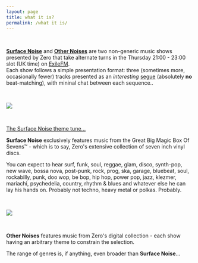 ```yaml
---
layout: page
title: what it is?
permalink: /what it is/
---
```


&nbsp;

[**Surface Noise**](http://www.exilefm.com/programs/surface-noise-17) and [**Other Noises**](http://www.exilefm.com/programs/other-noises-18) are two non-generic music shows presented by Zero that take alternate turns in the Thursday 21:00 - 23:00 slot (UK time) on [ExileFM](http://www.exilefm.com).  
Each show follows a simple presentation format: three (sometimes more, occasionally fewer) tracks presented as an *interesting* [segue](https://www.merriam-webster.com/words-at-play/segue-segway-commonly-confused) (absolutely **no** beat-matching), with mininal chat between each sequence..

&nbsp;

![](http://exilefm.com/upload/podcasts/photos/main/5a39caae5158a6.95243029_mini.jpg?_t=1531465974)

&nbsp;

[The Surface Noise theme tune...](https://www.youtube.com/watch?v=eaw0zRHCrOk)

**Surface Noise** exclusively features music from the Great Big Magic Box Of Sevens™ - which is to say, Zero's extensive collection of seven inch vinyl discs.

You can expect to hear surf, funk, soul, reggae, glam, disco, synth-pop, new wave, bossa nova, post-punk, rock, prog, ska, garage, bluebeat, soul, rockabilly, punk, doo wop, be bop, hip hop, power pop, jazz, klezmer, mariachi, psychedelia, country, rhythm & blues and whatever else he can lay his hands on. Probably not techno, heavy metal or polkas. Probably.

&nbsp;

![](http://exilefm.com/upload/podcasts/photos/main/5a14bfa72dcb25.53537551_mini.jpg?_t=1514155943)

&nbsp;

**Other Noises** features music from Zero's digital collection - each show having an arbitrary theme to constrain the selection.

The range of genres is, if anything, even broader than **Surface Noise**...